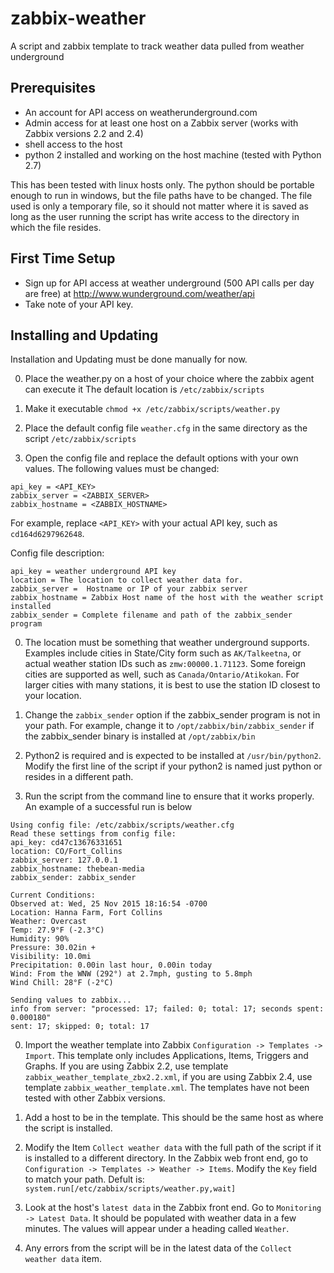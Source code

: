 zabbix-weather
==============

A script and zabbix template to track weather data pulled from weather underground


Prerequisites
-------------

* An account for API access on weatherunderground.com
* Admin access for at least one host on a Zabbix server (works with Zabbix versions 2.2 and 2.4)
* shell access to the host
* python 2 installed and working on the host machine (tested with Python 2.7)

This has been tested with linux hosts only. The python should be portable enough to run in windows, but the file     paths have to be changed.  The file used is only a temporary file, so it should not matter where it is saved as long  as the user running the script has write access to the directory in which the file resides.


First Time Setup
----------------

* Sign up for API access at weather underground (500 API calls per day are free) at http://www.wunderground.com/weather/api
* Take note of your API key.


Installing and Updating
-----------------------

Installation and Updating must be done manually for now.

0. Place the weather.py on a host of your choice where the zabbix agent can execute it
The default location is `/etc/zabbix/scripts`

0. Make it executable `chmod +x /etc/zabbix/scripts/weather.py`

0. Place the default config file `weather.cfg` in the same directory as the script `/etc/zabbix/scripts`

0. Open the config file and replace the default options with your own values. The following values must be changed:

```
api_key = <API_KEY>
zabbix_server = <ZABBIX_SERVER>
zabbix_hostname = <ZABBIX_HOSTNAME>
```
For example, replace `<API_KEY>` with your actual API key, such as `cd164d6297962648`.

Config file description:
```
api_key = weather underground API key
location = The location to collect weather data for.
zabbix_server =  Hostname or IP of your zabbix server
zabbix_hostname = Zabbix Host name of the host with the weather script installed
zabbix_sender = Complete filename and path of the zabbix_sender program
```

0. The location must be something that weather underground supports.  Examples include cities in State/City form such as `AK/Talkeetna`, or actual weather station IDs such as `zmw:00000.1.71123`.  Some foreign cities are supported as well, such as `Canada/Ontario/Atikokan`. For larger cities with many stations, it is best to use the station ID closest to your location.

0. Change the `zabbix_sender` option if the zabbix_sender program is not in your path.  For example, change it to `/opt/zabbix/bin/zabbix_sender` if the zabbix_sender binary is installed at `/opt/zabbix/bin`

0. Python2 is required and is expected to be installed at `/usr/bin/python2`. Modify the first line of the script if your python2 is named just python or resides in a different path.

0. Run the script from the command line to ensure that it works properly.  An example of a successful run is below
```
Using config file: /etc/zabbix/scripts/weather.cfg
Read these settings from config file:
api_key: cd47c13676331651
location: CO/Fort_Collins
zabbix_server: 127.0.0.1
zabbix_hostname: thebean-media
zabbix_sender: zabbix_sender

Current Conditions:
Observed at: Wed, 25 Nov 2015 18:16:54 -0700
Location: Hanna Farm, Fort Collins
Weather: Overcast
Temp: 27.9°F (-2.3°C)
Humidity: 90%
Pressure: 30.02in +
Visibility: 10.0mi
Precipitation: 0.00in last hour, 0.00in today
Wind: From the WNW (292°) at 2.7mph, gusting to 5.8mph
Wind Chill: 28°F (-2°C)

Sending values to zabbix...
info from server: "processed: 17; failed: 0; total: 17; seconds spent: 0.000180"
sent: 17; skipped: 0; total: 17
```

0. Import the weather template into Zabbix `Configuration -> Templates -> Import`. This template only includes Applications, Items, Triggers and Graphs.  If you are using Zabbix 2.2, use template `zabbix_weather_template_zbx2.2.xml`, if you are using Zabbix 2.4, use template `zabbix_weather_template.xml`.  The templates have not been tested with other Zabbix versions.

0. Add a host to be in the template.  This should be the same host as where the script is installed.

0. Modify the Item `Collect weather data` with the full path of the script if it is installed to a different directory.  In the Zabbix web front end, go to `Configuration -> Templates -> Weather -> Items`. Modify the `Key` field to match your path.  Defult is: `system.run[/etc/zabbix/scripts/weather.py,wait]`

0. Look at the host's `latest data` in the Zabbix front end.  Go to `Monitoring -> Latest Data`.  It should be populated with weather data in a few minutes.  The values will appear under a heading called `Weather`.

0. Any errors from the script will be in the latest data of the `Collect weather data` item.

